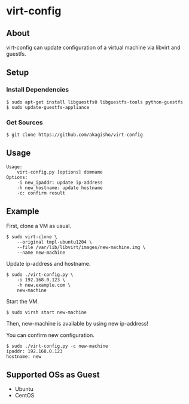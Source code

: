 # virt-config

## About

virt-config can update configuration of a virtual machine via libvirt and guestfs.

## Setup

### Install Dependencies

    $ sudo apt-get install libguestfs0 libguestfs-tools python-guestfs
    $ sudo update-guestfs-appliance

### Get Sources

    $ git clone https://github.com/akagisho/virt-config

## Usage

    Usage:
        virt-config.py [options] domname
    Options:
        -i new_ipaddr: update ip-address
        -h new_hostname: update hostname
        -c: confirm result

## Example

First, clone a VM as usual.

    $ sudo virt-clone \
        --original tmpl-ubuntu1204 \
        --file /var/lib/libvirt/images/new-machine.img \
        --name new-machine

Update ip-address and hostname.

    $ sudo ./virt-config.py \
        -i 192.168.0.123 \
        -h new.example.com \
        new-machine

Start the VM.

    $ sudo virsh start new-machine

Then, new-machine is available by using new ip-address!

You can confirm new configuration.

    $ sudo ./virt-config.py -c new-machine
    ipaddr: 192.168.0.123
    hostname: new

## Supported OSs as Guest

+ Ubuntu
+ CentOS
